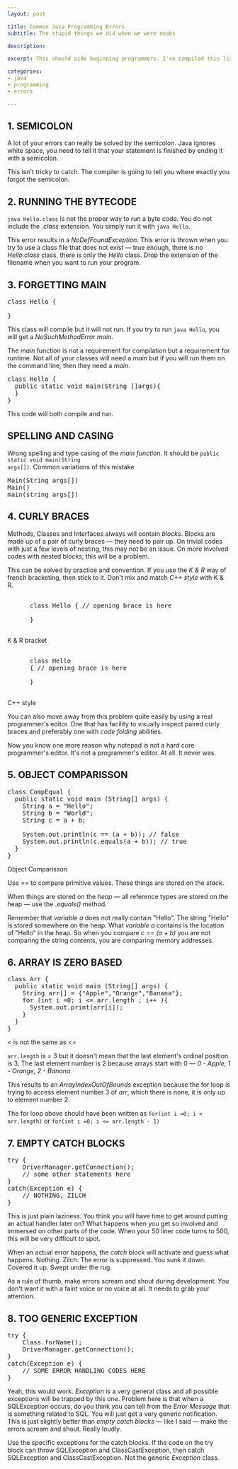 ```yaml
---
layout: post

title: Common Java Programming Errors
subtitle: The stupid things we did when we were noobs

description: 

excerpt: This should aide beginning programmers. I've compiled this list because I kept seeing them in my students over and over again. Encountering errors is part of the learning process. In fact, I think it is a critical part of that process. When our brains gets stumped, it seeks other ways of doing things. It tries out different things until it makes a break through &mdash; of course this was all before the forums became popular. Before (some)programmers turned from being creative creatures to freeloaders &mdash; CAN I HAS THE CODES. It's a sad story.

categories:
- java
- programming
- errors

---
```



## 1. SEMICOLON 

 A lot of your errors can really be solved by the semicolon. Java ignores white space, you need to tell it that your statement is finished by ending it with a semicolon.

This isn't tricky to catch. The compiler is going to tell you where exactly you forgot the semicolon. 


## 2. RUNNING THE BYTECODE

<code class="codeblock">java Hello.class</code> is not the proper way to run a byte code. You do not include the *.class* extension. You simply run it with <code class="codeblock">java Hello</code>. 

This error results in a *NoDefFoundException*. This error is thrown when you try to use a class file that does not exist &mdash; true enough, there is no *Hello.class* class, there is only the *Hello* class. Drop the extension of the filename when you want to run your program.

## 3. FORGETTING MAIN

<pre>
class Hello {
    
}
</pre>

This class will compile but it will not run. If you try to run <code class="codeblock">java Hello</code>, you will get a *NoSuchMethodError main*.  

The *main* function is not a requirement for compilation but a requirement for runtime. Not all of your classes will need a *main* but if you will run them on the command line, then they need a *main*.

<pre>
class Hello {
  public static void main(String []args){
  }
}
</pre>

This code will both compile and run.


## SPELLING AND CASING

Wrong spelling and type casing of the *main function*. It should be <code class="codeblock">public static void main(String args[])</code>.   Common variations of this mistake

<pre class="codeblock">
Main(String args[])
Main()
main(string args[])
</pre>



## 4. CURLY BRACES


Methods, Classes and Interfaces always will contain *blocks*. Blocks are made up of a pair of curly braces &mdash; they need to pair up. On trivial codes with just a few levels of nesting, this may not be an issue. On more involved codes with nested blocks, this will be a problem.

This can be solved by practice and convention. If you use the *K & R* way of french bracketing, then stick to it. Don't mix and match *C++ style*  with K & R.

<pre>
  
      class Hello { // opening brace is here

      }
      
</pre>
<div id="cap">K & R bracket</div>

<pre>
  
      class Hello 
      { // opening brace is here

      }

</pre>
<div id="cap">C++ style</div>

You can also move away from this problem quite easily by using a real programmer's editor. One that has facility to visually inspect paired curly braces and preferably one with *code folding* abilities. 

Now you know one more reason why notepad is not a hard core programmer's editor. It's not a programmer's editor. At all. It never was.


## 5. OBJECT COMPARISSON

<pre>
class CompEqual {
  public static void main (String[] args) {
    String a = "Hello"; 
    String b = "World";
    String c = a + b;

    System.out.println(c == (a + b)); // false
    System.out.println(c.equals(a + b)); // true
  }
}
</pre>
<div id="cap">Object Comparisson</div>

Use *==* to compare primitive values. These things are stored on the *stack*. 

When things are stored on the *heap* &mdash; all reference types are stored on the heap &mdash; use the *.equals()* method. 

Remember that *variable a* does not really contain "Hello". The string "Hello" is stored somewhere on the heap. What *variable a* contains is the location of "Hello" in the heap. So when you compare *c == (a + b)* you are not comparing the string contents, you are comparing memory addresses. 


## 6. ARRAY IS ZERO BASED


<pre>
class Arr {
  public static void main (String[] args) {
    String arr[] = {"Apple","Orange","Banana"};
    for (int i =0; i <= arr.length ; i++ ){
      System.out.print(arr[i]);
    } 
  }
}
</pre>
<div id="cap">< is not the same as <=</div>

<code class="codeblock">arr.length</code> is = 3 but it doesn't mean that the last element's ordinal position is 3. The last element number is 2 because arrays start with 0 &mdash; *0 - Apple, 1 - Orange, 2 - Banana*

This results to an *ArrayIndexOutOfBounds* exception because the for loop is trying to access element number 3 of *arr*, which there is none, it is only up to element number 2. 

The for loop above should have been written as <code class="codeblock">for(int i =0; i < arr.length)</code> or <code class="codeblock">for(int i =0; i <= arr.length - 1)</code>


## 7. EMPTY CATCH BLOCKS

<pre>
try {
	DriverManager.getConnection();
	// some other statements here
}
catch(Exception e) {
	// NOTHING, ZILCH
}
</pre>

This is just plain laziness. You think you will have time to get around putting an actual handler later on? What happens when you  get so involved and immersed on other parts of the code. When your 50 liner code turns to 500, this will be very difficult to spot. 

When an actual error happens, the *catch* block will activate and guess what happens. Nothing. Zilch. The error is suppressed. You sunk it down. Covered it up. Swept under the rug.

As a rule of thumb, make errors scream and shout during development. You don't want it with a faint voice or no voice at all. It needs to grab your attention.


## 8. TOO GENERIC EXCEPTION

<pre>
try {
	Class.forName();
	DriverManager.getConnection();
}
catch(Exception e) {
	// SOME ERROR HANDLING CODES HERE
}
</pre>
<div id="cap"></div>

Yeah, this would work. *Exception* is a very general class and all possible exceptions will be trapped by this one. Problem here is that when a SQLException occurs, do you think you can tell from the *Error Message* that is something related to SQL. You will just get a very generic notification. This is just slightly better than *empty catch blocks* &mdash; like I said &mdash; make the errors scream and shout. Really loudly. 

Use the specific exceptions for the catch blocks. If the code on the try block can throw SQLException and ClassCastException, then catch SQLException and ClassCastException. Not the generic *Exception* class.

